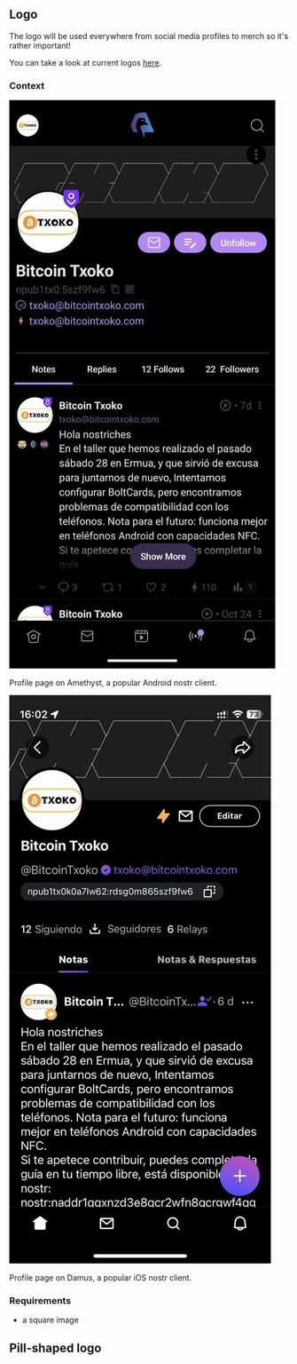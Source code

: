 ## Logo
The logo will be used everywhere from social media profiles to merch so it's rather important! 

You can take a look at current logos [here](https://github.com/bitcointxoko/logos). 

### Context
![Amethyst Profile](/images/amethyst-profile.jpeg)  

Profile page on Amethyst, a popular Android nostr client. 


![Damus Profile](/images/damus-profile.jpeg)  

Profile page on Damus, a popular iOS nostr client. 

### Requirements
- a square image

## Pill-shaped logo
